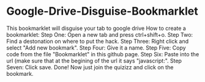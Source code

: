 # Google-Drive-Disguise-Bookmarklet
This bookmarklet will disguise your tab to google drive
How to create a bookmarklet: Step One: Open a new tab and press ctrl+shift+o. Step Two: Find a destonation on where to put the hack. Step Three: Right click and select "Add new bookmark". Step Four: Give it a name. Step Five: Copy code from the file "Bookmarklet" in this github page. Step Six: Paste into the url (make sure that at the begining of the url it says "javascript:". Step Seven: Click save. Done! Now just join the quizizz and click on the bookmark.
